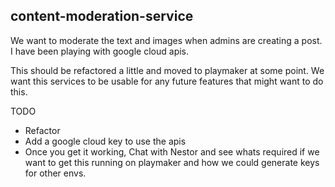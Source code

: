 ## content-moderation-service

We want to moderate the text and images when admins are creating a post.
I have been playing with google cloud apis.

This should be refactored a little and moved to playmaker at some point.
We want this services to be usable for any future features that might want to do this.

TODO
-  Refactor
-  Add a google cloud key to use the apis
-  Once you get it working, Chat with Nestor and see whats required if we want to get this running on playmaker and how we could generate keys for other envs.